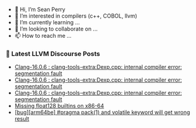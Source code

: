 - 👋 Hi, I’m Sean Perry
- 👀 I’m interested in compilers (c++, COBOL, llvm)
- 🌱 I’m currently learning ...
- 💞️ I’m looking to collaborate on ...
- 📫 How to reach me ...

<!---
s66perry/s66perry is a ✨ special ✨ repository because its `README.md` (this file) appears on your GitHub profile.
You can click the Preview link to take a look at your changes.
--->
### 📕 Latest LLVM Discourse Posts

<!-- DISCOURSE-LLVM:START -->
- [Clang-16.0.6 : clang-tools-extra:Dexp.cpp: internal compiler error: segmentation fault](https://discourse.llvm.org/t/clang-16-0-6-clang-tools-extra-dexp-cpp-internal-compiler-error-segmentation-fault/72679#post_4)
- [Clang-16.0.6 : clang-tools-extra:Dexp.cpp: internal compiler error: segmentation fault](https://discourse.llvm.org/t/clang-16-0-6-clang-tools-extra-dexp-cpp-internal-compiler-error-segmentation-fault/72679#post_3)
- [Clang-16.0.6 : clang-tools-extra:Dexp.cpp: internal compiler error: segmentation fault](https://discourse.llvm.org/t/clang-16-0-6-clang-tools-extra-dexp-cpp-internal-compiler-error-segmentation-fault/72679#post_2)
- [Missing float128 builtins on x86-64](https://discourse.llvm.org/t/missing-float128-builtins-on-x86-64/72682#post_1)
- [[bug][arm64be] #pragma pack&lpar;1&rpar; and volatile keyword will get wrong result](https://discourse.llvm.org/t/bug-arm64be-pragma-pack-1-and-volatile-keyword-will-get-wrong-result/72680#post_1)
<!-- DISCOURSE-LLVM:END -->
